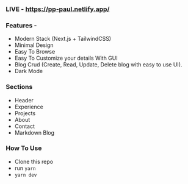 ### LIVE - https://pp-paul.netlify.app/

### Features - 

- Modern Stack (Next.js + TailwindCSS)
- Minimal Design
- Easy To Browse
- Easy To Customize your details With GUI
- Blog Crud (Create, Read, Update, Delete blog with easy to use UI).
- Dark Mode


### Sections

- Header
- Experience
- Projects
- About
- Contact
- Markdown Blog


### How To Use

- Clone this repo
- run `yarn`
- `yarn dev`







